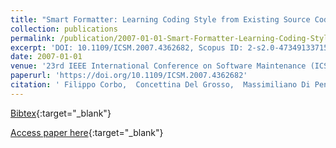 ```yaml
---
title: "Smart Formatter: Learning Coding Style from Existing Source Code"
collection: publications
permalink: /publication/2007-01-01-Smart-Formatter-Learning-Coding-Style-from-Existing-Source-Code
excerpt: 'DOI: 10.1109/ICSM.2007.4362682, Scopus ID: 2-s2.0-47349133715, Cited by: 8'
date: 2007-01-01
venue: '23rd IEEE International Conference on Software Maintenance (ICSM 2007), October 2-5, 2007, Paris, France'
paperurl: 'https://doi.org/10.1109/ICSM.2007.4362682'
citation: ' Filippo Corbo,  Concettina Del Grosso,  Massimiliano Di Penta, &quot;Smart Formatter: Learning Coding Style from Existing Source Code.&quot; 23rd IEEE International Conference on Software Maintenance (ICSM 2007), October 2-5, 2007, Paris, France, 2007.'
---
```

[Bibtex](https://dblp.org/rec/bib/conf/icsm/CorboGP07){:target="_blank"}

[Access paper here](https://doi.org/10.1109/ICSM.2007.4362682){:target="_blank"}

